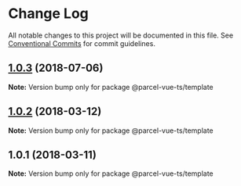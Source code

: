 # Change Log

All notable changes to this project will be documented in this file.
See [Conventional Commits](https://conventionalcommits.org) for commit guidelines.

<a name="1.0.3"></a>
## [1.0.3](https://github.com/masonz/parcel-vue-ts/compare/@parcel-vue-ts/template@1.0.2...@parcel-vue-ts/template@1.0.3) (2018-07-06)




**Note:** Version bump only for package @parcel-vue-ts/template

<a name="1.0.2"></a>
## [1.0.2](https://github.com/masonz/parcel-vue-ts/compare/@parcel-vue-ts/template@1.0.1...@parcel-vue-ts/template@1.0.2) (2018-03-12)




**Note:** Version bump only for package @parcel-vue-ts/template

<a name="1.0.1"></a>
## 1.0.1 (2018-03-11)




**Note:** Version bump only for package @parcel-vue-ts/template
